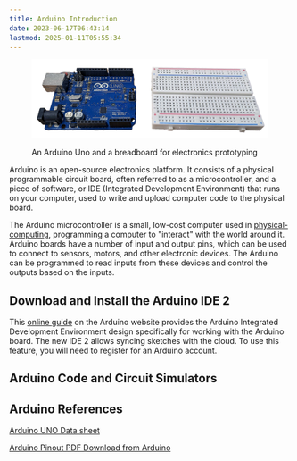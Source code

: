 ```yaml
---
title: Arduino Introduction
date: 2023-06-17T06:43:14
lastmod: 2025-01-11T05:55:34
---
```


<figure>

[![Arduino Uno and a Breadboard](./attachments/2025-01-06-arduino-uno-and-breadboard.jpg)](./attachments/2025-01-06-arduino-uno-and-breadboard.jpg)

<figcaption>

An Arduino Uno and a breadboard for electronics prototyping

</figcaption>

</figure>

Arduino is an open-source electronics platform. It consists of a physical programmable circuit board, often referred to as a microcontroller, and a piece of software, or IDE (Integrated Development Environment) that runs on your computer, used to write and upload computer code to the physical board.

The Arduino microcontroller is a small, low-cost computer used in [physical-computing](../electronics/physical-computing.md), programming a computer to "interact" with the world around it. Arduino boards have a number of input and output pins, which can be used to connect to sensors, motors, and other electronic devices. The Arduino can be programmed to read inputs from these devices and control the outputs based on the inputs.

## Download and Install the Arduino IDE 2

This [online guide](https://docs.arduino.cc/software/ide-v2/tutorials/getting-started/ide-v2-downloading-and-installing) on the Arduino website provides the Arduino Integrated Development Environment design specifically for working with the Arduino board. The new IDE 2 allows syncing sketches with the cloud. To use this feature, you will need to register for an Arduino account.

## Arduino Code and Circuit Simulators

## Arduino References

[Arduino UNO Data sheet](https://docs.arduino.cc/static/6c94080aaecc364dd9013ce042a27790/A000066-datasheet.pdf)

[Arduino Pinout PDF Download from Arduino](https://content.arduino.cc/assets/A000066-full-pinout.pdf)

